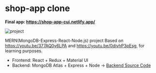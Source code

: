 # shop-app clone 

**Final app: https://shop-app-cui.netlify.app/**

![project](https://i.ibb.co/8cGw8NY/Project2.png)

MERN(MongoDB-Express-React-Node.js) project Based on https://youtu.be/377AQ0y6LPA and https://youtu.be/0divhP3pEsg, for learning purposes. 
* Frontend: React + Redux + Material UI
* Backend: MongoDB Atlas + Express + Node 
-> [Backend Source Code](https://github.com/dorajackcui/shop-app-backEnd)
